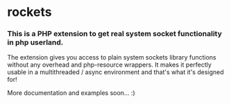# rockets

### This is a PHP extension to get real system socket functionality in php userland.

The extension gives you access to plain system sockets library functions without any
overhead and php-resource wrappers. It makes it perfectly usable in a multithreaded / async environment and that's what it's designed for!

More documentation and examples soon... :)